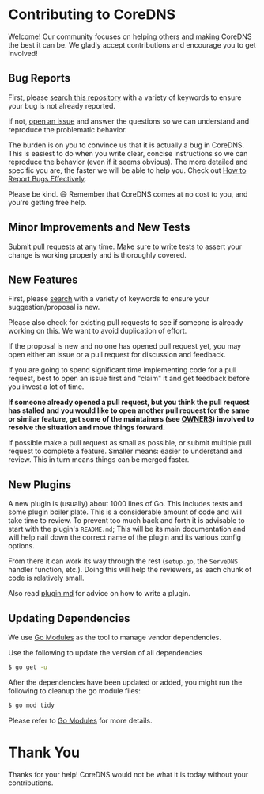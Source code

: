 # Contributing to CoreDNS

Welcome! Our community focuses on helping others and making CoreDNS the best it can be. We gladly
accept contributions and encourage you to get involved!

## Bug Reports

First, please [search this
repository](https://github.com/coredns/coredns/search?q=&type=Issues&utf8=%E2%9C%93) with a variety
of keywords to ensure your bug is not already reported.

If not, [open an issue](https://github.com/coredns/coredns/issues) and answer the questions so we
can understand and reproduce the problematic behavior.

The burden is on you to convince us that it is actually a bug in CoreDNS. This is easiest to do when
you write clear, concise instructions so we can reproduce the behavior (even if it seems obvious).
The more detailed and specific you are, the faster we will be able to help you. Check out [How to
Report Bugs Effectively](https://www.chiark.greenend.org.uk/~sgtatham/bugs.html).

Please be kind. :smile: Remember that CoreDNS comes at no cost to you, and you're getting free help.

## Minor Improvements and New Tests

Submit [pull requests](https://github.com/coredns/coredns/pulls) at any time. Make sure to write
tests to assert your change is working properly and is thoroughly covered.

## New Features

First, please [search](https://github.com/coredns/coredns/search?q=&type=Issues&utf8=%E2%9C%93) with
a variety of keywords to ensure your suggestion/proposal is new.

Please also check for existing pull requests to see if someone is already working on this. We want
to avoid duplication of effort.

If the proposal is new and no one has opened pull request yet, you may open either an issue or a
pull request for discussion and feedback.

If you are going to spend significant time implementing code for a pull request, best to open an
issue first and "claim" it and get feedback before you invest a lot of time.

**If someone already opened a pull request, but you think the pull request has stalled and you would
like to open another pull request for the same or similar feature, get some of the maintainers (see
[OWNERS](OWNERS)) involved to resolve the situation and move things forward.**

If possible make a pull request as small as possible, or submit multiple pull request to complete a
feature. Smaller means: easier to understand and review. This in turn means things can be merged
faster.

## New Plugins

A new plugin is (usually) about 1000 lines of Go. This includes tests and some plugin boiler plate.
This is a considerable amount of code and will take time to review. To prevent too much back and
forth it is advisable to start with the plugin's `README.md`; This will be its main documentation
and will help nail down the correct name of the plugin and its various config options.

From there it can work its way through the rest (`setup.go`, the `ServeDNS` handler function, etc.).
Doing this will help the reviewers, as each chunk of code is relatively small.

Also read [plugin.md](https://raw.githubusercontent.com/coredns/coredns/master/plugin.md) for
advice on how to write a plugin.

## Updating Dependencies

We use [Go Modules](https://github.com/golang/go/wiki/Modules) as the tool to manage vendor dependencies.

Use the following to update the version of all dependencies
```sh
$ go get -u
```

After the dependencies have been updated or added, you might run the following to
cleanup the go module files:
```sh
$ go mod tidy
```

Please refer to [Go Modules](https://github.com/golang/go/wiki/Modules) for more details.

# Thank You

Thanks for your help! CoreDNS would not be what it is today without your contributions.
